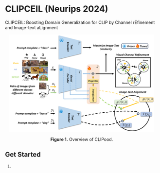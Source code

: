 # CLIPCEIL (Neurips 2024)
CLIPCEIL: Boosting Domain Generalization for CLIP by Channel rEfinement and Image-text aLignment
<p align="center">
<img src=".\figs\overview.png" height = "320" alt="" align=center />
<br><br>
<b>Figure 1.</b> Overview of CLIPood.
</p>

## Get Started
1.
